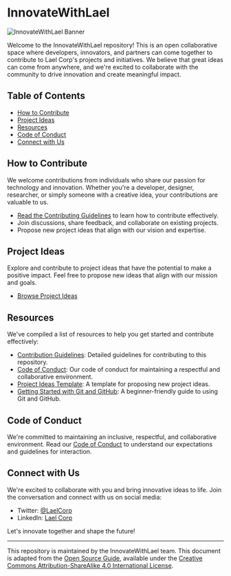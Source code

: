 # InnovateWithLael

![InnovateWithLael Banner](images/banner.jpg)

Welcome to the InnovateWithLael repository! This is an open collaborative space where developers, innovators, and partners can come together to contribute to Lael Corp's projects and initiatives. We believe that great ideas can come from anywhere, and we're excited to collaborate with the community to drive innovation and create meaningful impact.

## Table of Contents

- [How to Contribute](#how-to-contribute)
- [Project Ideas](#project-ideas)
- [Resources](#resources)
- [Code of Conduct](#code-of-conduct)
- [Connect with Us](#connect-with-us)

## How to Contribute

We welcome contributions from individuals who share our passion for technology and innovation. Whether you're a developer, designer, researcher, or simply someone with a creative idea, your contributions are valuable to us.

- [Read the Contributing Guidelines](CONTRIBUTING.md) to learn how to contribute effectively.
- Join discussions, share feedback, and collaborate on existing projects.
- Propose new project ideas that align with our vision and expertise.

## Project Ideas

Explore and contribute to project ideas that have the potential to make a positive impact. Feel free to propose new ideas that align with our mission and goals.

- [Browse Project Ideas](project-ideas/)

## Resources

We've compiled a list of resources to help you get started and contribute effectively:

- [Contribution Guidelines](CONTRIBUTING.md): Detailed guidelines for contributing to this repository.
- [Code of Conduct](CODE_OF_CONDUCT.md): Our code of conduct for maintaining a respectful and collaborative environment.
- [Project Ideas Template](project-ideas/project-idea-template.md): A template for proposing new project ideas.
- [Getting Started with Git and GitHub](resources/getting-started-guide.md): A beginner-friendly guide to using Git and GitHub.

## Code of Conduct

We're committed to maintaining an inclusive, respectful, and collaborative environment. Read our [Code of Conduct](CODE_OF_CONDUCT.md) to understand our expectations and guidelines for interaction.

## Connect with Us

We're excited to collaborate with you and bring innovative ideas to life. Join the conversation and connect with us on social media:

- Twitter: [@LaelCorp](https://twitter.com/LaelCorp)
- LinkedIn: [Lael Corp](https://www.linkedin.com/company/lael-corp)

Let's innovate together and shape the future!

---

This repository is maintained by the InnovateWithLael team. This document is adapted from the [Open Source Guide](https://opensource.guide/), available under the [Creative Commons Attribution-ShareAlike 4.0 International License](https://creativecommons.org/licenses/by-sa/4.0/).
